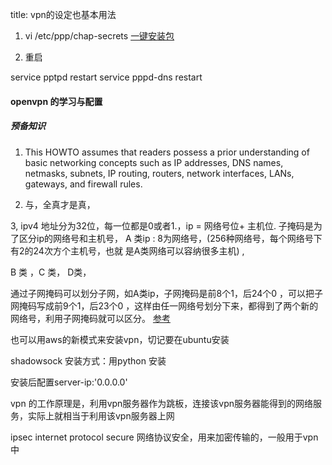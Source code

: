 title: vpn的设定也基本用法
1. vi  /etc/ppp/chap-secrets
[一键安装包](https://teddysun.com/448.html)

2. 重启

service pptpd restart
service pppd-dns restart


#### openvpn 的学习与配置

##### 预备知识
1. This HOWTO assumes that readers possess a prior understanding of basic networking concepts such as IP addresses, DNS names, netmasks, subnets, IP routing, routers, network interfaces, LANs, gateways, and firewall rules.

2. 与，全真才是真，

3, ipv4 地址分为32位，每一位都是0或者1.，ip = 网络号位+ 主机位.
子掩码是为了区分ip的网络号和主机号，
A 类ip : 8为网络号，(256种网络号，每个网络号下有2的24次方个主机号，也就 是A类网络可以容纳很多主机) ,

B 类 ，C 类， D类，

通过子网掩码可以划分子网，如A类ip，子网掩码是前8个1，后24个0 ，可以把子网掩码写成前9个1，后23个0 ，这样由任一网络号划分下来，都得到了两个新的网络号，利用子网掩码就可以区分。
[参考](http://zhidao.baidu.com/question/474301179.html)

也可以用aws的新模式来安装vpn，切记要在ubuntu安装

shadowsock 安装方式：用python 安装

安装后配置server-ip:'0.0.0.0'

vpn 的工作原理是，利用vpn服务器作为跳板，连接该vpn服务器能得到的网络服务，实际上就相当于利用该vpn服务器上网

ipsec internet protocol secure 网络协议安全，用来加密传输的，一般用于vpn中
